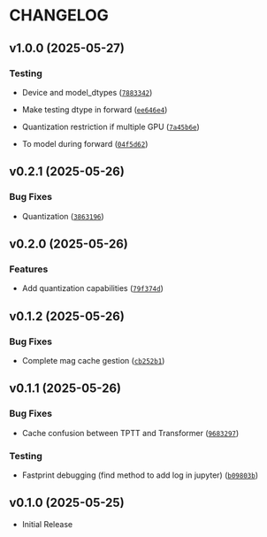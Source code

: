 # CHANGELOG

<!-- version list -->

## v1.0.0 (2025-05-27)

### Testing

- Device and model_dtypes
  ([`7883342`](https://github.com/fabienfrfr/LiZA/commit/78833424fac0508dceaf3f02548a3ffba023645b))

- Make testing dtype in forward
  ([`ee646e4`](https://github.com/fabienfrfr/LiZA/commit/ee646e404b9899d492b0d86df2cd761246f5cceb))

- Quantization restriction if multiple GPU
  ([`7a45b6e`](https://github.com/fabienfrfr/LiZA/commit/7a45b6ee12e1764a221e3357953e67d72e7f7bdd))

- To model during forward
  ([`04f5d62`](https://github.com/fabienfrfr/LiZA/commit/04f5d62a2f39cd02ccd6b30b7c8b7191e2eac3b7))


## v0.2.1 (2025-05-26)

### Bug Fixes

- Quantization
  ([`3863196`](https://github.com/fabienfrfr/LiZA/commit/38631969c429c006155da067eb9f57170ebb4c35))


## v0.2.0 (2025-05-26)

### Features

- Add quantization capabilities
  ([`79f374d`](https://github.com/fabienfrfr/LiZA/commit/79f374dfea4cddca3dd283093619d74f372d7acb))


## v0.1.2 (2025-05-26)

### Bug Fixes

- Complete mag cache gestion
  ([`cb252b1`](https://github.com/fabienfrfr/LiZA/commit/cb252b163311d390369aa7e23a19f5bf3784ebba))


## v0.1.1 (2025-05-26)

### Bug Fixes

- Cache confusion between TPTT and Transformer
  ([`9683297`](https://github.com/fabienfrfr/LiZA/commit/9683297a13271057d87b67badf8eb9768cb00555))

### Testing

- Fastprint debugging (find method to add log in jupyter)
  ([`b09803b`](https://github.com/fabienfrfr/LiZA/commit/b09803b8f696ed69c7ade498d9b4205ac07f7dd2))


## v0.1.0 (2025-05-25)

- Initial Release
